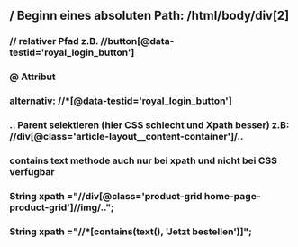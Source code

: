 ## / Beginn eines absoluten Path: /html/body/div[2]

### // relativer Pfad z.B. //button[@data-testid='royal_login_button']

### @ Attribut

### alternativ: //*[@data-testid='royal_login_button']

### ..   Parent selektieren      (hier CSS schlecht und Xpath besser)             z.B: //div[@class='article-layout__content-container']/..

### contains text methode auch nur bei xpath und nicht bei CSS verfügbar

### String xpath ="//div[@class='product-grid home-page-product-grid']//img/..";

### String xpath ="//*[contains(text(), 'Jetzt bestellen')]";